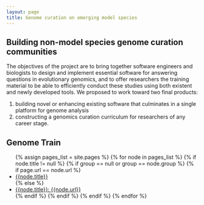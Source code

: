 ```yaml
---
layout: page
title: Genome curation on emerging model species
---
```

## Building non-model species genome curation communities

The objectives of the project are to bring together software engineers and biologists to design
and implement essential software for answering questions in evolutionary genomics, and to
offer researchers the training material to be able to efficiently conduct these studies using both
existent and newly developed tools. We proposed to work toward two final products: 

  1. building novel or enhancing existing software that culminates in a single platform for genome analysis
  2. constructing a genomics curation curriculum for researchers of any career stage.



## Genome Train

<ul>
{% assign pages_list = site.pages %}
 {% for node in pages_list %}
    {% if node.title != null %}
      {% if group == null or group == node.group %}
        {% if page.url == node.url %}
        <li class="active"><a href="{{ BASE_PATH }}{{node.url}}" class="active">{{node.title}}</a></li>
        {% else %}
        <li><a href="{{ BASE_PATH }}{{node.url}}">{{node.title}}: {{node.url}}</a></li>
        {% endif %}
      {% endif %}
    {% endif %}
  {% endfor %}

</ul>

 